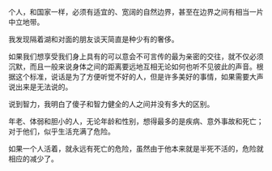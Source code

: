 个人，和国家一样，必须有适宜的、宽阔的自然边界，甚至在边界之间有相当一片中立地带。

我发现隔着湖和对面的朋友谈天简直是种少有的奢侈。

如果我们想享受我们身上具有的可以意会不可言传的最为亲密的交往，就不仅必须沉默，而且一般来说身体之间的距离要远地互相无论如何也听不见彼此的声音。根据这个标准，说话是为了方便听觉不好的人，但是许多美好的事情，如果需要大声说出来是无法说的。

说到智力，我明白了傻子和智力健全的人之间并没有多大的区别。

年老、体弱和胆小的人，无论年龄和性别，想得最多的是疾病、意外事故和死亡；对于他们，似乎生活充满了危险。

如果一个人活着，就永远有死亡的危险，虽然由于他本来就是半死不活的，危险就相应的减少了。